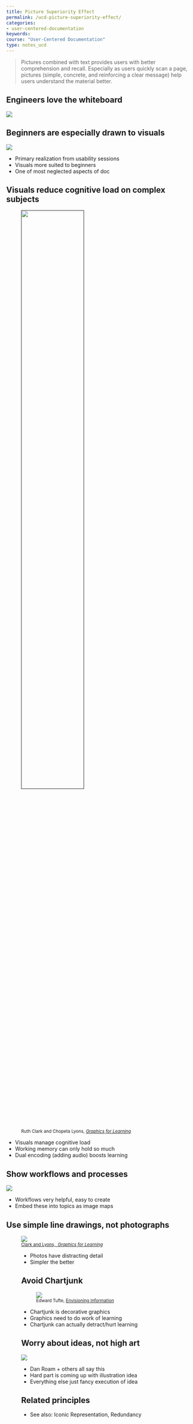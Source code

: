 ```yaml
---
title: Picture Superiority Effect
permalink: /ucd-picture-superiority-effect/
categories:
- user-centered-documentation
keywords:
course: "User-Centered Documentation"
type: notes_ucd
---
```


> Pictures combined with text provides users with better comprehension and recall. Especially as users quickly scan a page, pictures (simple, concrete, and reinforcing a clear message) help users understand the material better.

## Engineers love the whiteboard

<img src="/user_centered_doc/media/rasters/lightningtalk_whiteboarding.png"/>

## Beginners are especially drawn to visuals

<a href="http://idratherbewriting.com/2010/09/28/visuals-engage-users-why-arent-there-more-illustrations-in-help-content-visual-imagination-1/"><img src="/user_centered_doc/media/rasters/graphics.png"/></a>

* Primary realization from usability sessions
* Visuals more suited to beginners
* One of most neglected aspects of doc

## Visuals reduce cognitive load on complex subjects

<figure>
<a href=""><img src="/user_centered_doc/media/rasters/howbrainswork.png" style="width: 63%;"/></a><figcaption><small>Ruth Clark and Chopeta Lyons, <a href="http://www.amazon.com/Graphics-Learning-Guidelines-Designing-Evaluating/dp/0470547448"><i>Graphics for Learning</i></a></small></figcaption>
</figure>

* Visuals manage cognitive load 
* Working memory can only hold so much
* Dual encoding (adding audio) boosts learning

## Show workflows and processes

<a href="http://idratherbewriting.com/2013/10/03/learning-how-to-communicate-visually-in-documentation/"><img src="/user_centered_doc/media/rasters/diagrams.png"/></a>

* Workflows very helpful, easy to create
* Embed these into topics as image maps

## Use simple line drawings, not photographs

<figure>
    <a href="http://idratherbewriting.com/2013/10/03/learning-how-to-communicate-visually-in-documentation/"><img src="/user_centered_doc/media/rasters/linedrawings.png"/><figcaption><small>Clark and Lyons,&nbsp; <i><a href="http://www.amazon.com/Graphics-Learning-Guidelines-Designing-Evaluating/dp/0470547448">Graphics for Learning</a></i></small></figcaption>

* Photos have distracting detail
* Simpler the better

## Avoid Chartjunk

<figure><a href="http://idratherbewriting.com/2010/11/01/what-is-chartjunk-visual-imagination-2/"><img src="/user_centered_doc/media/rasters/chartjunk.jpg"/></a>
    <figcaption><small>Edward Tufte, <a href="http://www.edwardtufte.com/tufte/books_ei">Envisioning Information</a></small></figcaption></figure>

* Chartjunk is decorative graphics
* Graphics need to do work of learning
* Chartjunk can actually detract/hurt learning

## Worry about ideas, not high art

<a href="https://support.apple.com/en-us/HT201735"><img src="/user_centered_doc/media/rasters/apple.png"/></a>

* Dan Roam + others all say this
* Hard part is coming up with illustration idea
* Everything else just fancy execution of idea

## Related principles

* See also: Iconic Representation, Redundancy
